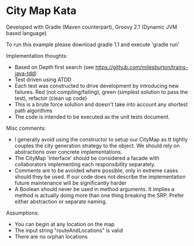 City Map Kata
=========================
Developed with Gradle (Maven counterpart), Groovy 2.1 (Dynamic JVM based language)

To run this example please download gradle 1.1 and execute 'gradle run'

Implementation thoughts:
* Based on Depth first search (see https://github.com/milesburton/trains-java-tdd)
* Test driven using ATDD
* Each test was constructed to drive development by introducing new failures. Red (not compiling/failing), green (simplest solution to pass the test), refactor (clean up code)
* This is a brute force solution and doesn't take into account any shortest path algorithms
* The code is intended to be executed as the unit tests document.

Misc comments:
* I generally avoid using the constructor to setup our CityMap as tt tightly couples the city generation strategy to the object. We should rely on abstractions over concrete implementations.
* The CityMap 'interface' should be considered a facade with collaborators implementing each responsibility separately.
* Comments are to be avoided where possible, only in extreme cases should they be used. If our code does not describe the implementation future maintenance will be significantly harder
* A Boolean should never be used in method arguments. It implies a method is actually doing more than one thing breaking the SRP. Prefer either abstraction or separate naming.

Assumptions:
* You can begin at any location on the map
* The input string "routeAndLocations" is valid
* There are no orphan locations